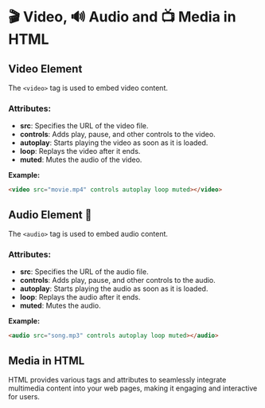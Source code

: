 # 🎬 Video, 🔊 Audio and 📺 Media in HTML


## Video Element
The `<video>` tag is used to embed video content.
### Attributes:
- **src**: Specifies the URL of the video file.
- **controls**: Adds play, pause, and other controls to the video.
- **autoplay**: Starts playing the video as soon as it is loaded.
- **loop**: Replays the video after it ends.
- **muted**: Mutes the audio of the video.

**Example:**
```html
<video src="movie.mp4" controls autoplay loop muted></video>
```

## Audio Element 🎵
The `<audio>` tag is used to embed audio content.
### Attributes:
- **src**: Specifies the URL of the audio file.
- **controls**: Adds play, pause, and other controls to the audio.
- **autoplay**: Starts playing the audio as soon as it is loaded.
- **loop**: Replays the audio after it ends.
- **muted**: Mutes the audio.

**Example:**
```html
<audio src="song.mp3" controls autoplay loop muted></audio>
```

## Media in HTML
HTML provides various tags and attributes to seamlessly integrate multimedia content into your web pages, making it engaging and interactive for users.